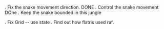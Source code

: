 . Fix the snake movement direction. DONE
. Control the snake movement DOne
. Keep the snake bounded in this jungle

. Fix Grid -- use state
. Find out how flatris used raf.
